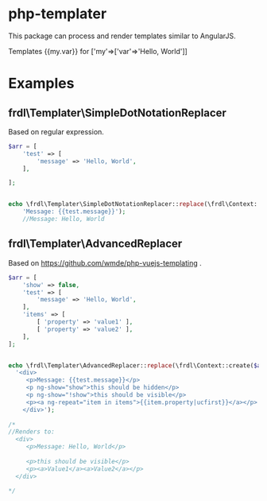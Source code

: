 # php-templater
This package can process and render templates similar to AngularJS.

Templates {{my.var}}  for ['my'=>['var'=>'Hello, World']]

# Examples

## frdl\Templater\SimpleDotNotationReplacer
Based on regular expression.

````php
$arr = [
    'test' => [
        'message' => 'Hello, World',
    ],

];


echo \frdl\Templater\SimpleDotNotationReplacer::replace(\frdl\Context::create($arr), 
    'Message: {{test.message}}');
    //Message: Hello, World
````

## frdl\Templater\AdvancedReplacer
Based on https://github.com/wmde/php-vuejs-templating .

````php
$arr = [
    'show' => false,
    'test' => [
        'message' => 'Hello, World',
    ],
    'items' => [
        [ 'property' => 'value1' ],
        [ 'property' => 'value2' ],
    ],
];


echo \frdl\Templater\AdvancedReplacer::replace(\frdl\Context::create($arr),   
  '<div>
     <p>Message: {{test.message}}</p>
     <p ng-show="show">this should be hidden</p>
     <p ng-show="!show">this should be visible</p>
     <p><a ng-repeat="item in items">{{item.property|ucfirst}}</a></p>
    </div>');
  
/*
//Renders to:  
  <div>
     <p>Message: Hello, World</p>
     
     <p>this should be visible</p>
     <p><a>Value1</a><a>Value2</a></p>
  </div>

*/
````
